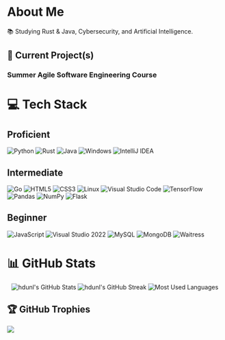 <!-- ABOUT ME -->
# About Me
📚 Studying Rust & Java, Cybersecurity, and Artificial Intelligence.

## 🚀 Current Project(s)
### Summer Agile Software Engineering Course

# 💻 Tech Stack

## Proficient
![Python](https://img.shields.io/badge/Python-3776AB?style=for-the-badge&logo=python&logoColor=white)
![Rust](https://img.shields.io/badge/Rust-000000?style=for-the-badge&logo=rust&logoColor=white)
![Java](https://img.shields.io/badge/Java-ED8B00?style=for-the-badge&logo=openjdk&logoColor=white)
![Windows](https://img.shields.io/badge/Windows-0078D6?style=for-the-badge&logo=windows&logoColor=white)
![IntelliJ IDEA](https://img.shields.io/badge/IntelliJ_IDEA-000000?style=for-the-badge&logo=intellij-idea&logoColor=white)

## Intermediate
![Go](https://img.shields.io/badge/Go-00ADD8?style=for-the-badge&logo=go&logoColor=white)
![HTML5](https://img.shields.io/badge/HTML5-E34F26?style=for-the-badge&logo=html5&logoColor=white)
![CSS3](https://img.shields.io/badge/CSS3-1572B6?style=for-the-badge&logo=css3&logoColor=white)
![Linux](https://img.shields.io/badge/Linux-FCC624?style=for-the-badge&logo=linux&logoColor=black)
![Visual Studio Code](https://img.shields.io/badge/Visual%20Studio%20Code-007ACC?style=for-the-badge&logo=visual-studio-code&logoColor=white)
![TensorFlow](https://img.shields.io/badge/TensorFlow-FF6F00?style=for-the-badge&logo=tensorflow&logoColor=white)
![Pandas](https://img.shields.io/badge/Pandas-150458?style=for-the-badge&logo=pandas&logoColor=white)
![NumPy](https://img.shields.io/badge/NumPy-013243?style=for-the-badge&logo=numpy&logoColor=white)
![Flask](https://img.shields.io/badge/Flask-000000?style=for-the-badge&logo=flask&logoColor=white)

## Beginner
![JavaScript](https://img.shields.io/badge/JavaScript-F7DF1E?style=for-the-badge&logo=javascript&logoColor=black)
![Visual Studio 2022](https://img.shields.io/badge/Visual%20Studio%202022-5C2D91?style=for-the-badge&logo=visual-studio&logoColor=white)
![MySQL](https://img.shields.io/badge/MySQL-4479A1?style=for-the-badge&logo=mysql&logoColor=white)
![MongoDB](https://img.shields.io/badge/MongoDB-%234ea94b.svg?style=for-the-badge&logo=mongodb&logoColor=white)
![Waitress](https://img.shields.io/badge/Waitress-776AB?style=for-the-badge&logo=python&logoColor=white)


# 📊 GitHub Stats

<p align="center">
  <img src="https://github-readme-stats.vercel.app/api?username=hdunl&theme=dark&hide_border=false&include_all_commits=false&count_private=false" alt="hdunl's GitHub Stats" />
  <img src="https://github-readme-streak-stats.herokuapp.com/?user=hdunl&theme=dark&hide_border=false" alt="hdunl's GitHub Streak" />
  <img src="https://github-readme-stats.vercel.app/api/top-langs/?username=hdunl&theme=dark&hide_border=false&include_all_commits=false&count_private=false&layout=compact" alt="Most Used Languages" />
</p>

## 🏆 GitHub Trophies
![](https://github-profile-trophy.vercel.app/?username=hdunl&theme=radical&no-frame=true&no-bg=false&margin-w=4)


